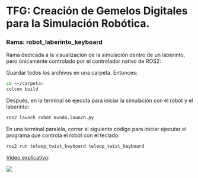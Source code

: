 # TFG: Creación de Gemelos Digitales para la Simulación Robótica. 
### Rama: robot_laberinto_keyboard
Rama dedicada a la visualización de la simulación dentro de un laberinto, pero únicamente controlado por el controlador nativo de ROS2: 

Guardar todos los archivos en una carpeta. Entonces: 

```bash
cd <~/carpeta>
colcon build
```

Después, en la terminal se ejecuta para iniciar la simulación con el robot y el laberinto:

```bash
ros2 launch robot mundo.launch.py
```

En una terminal paralela, correr el siguiente código para iniciar ejecutar el programa que controla el robot con el teclado:
```bash
ros2 run teleop_twist_keyboard teleop_twist_keyboard
```
[Vídeo explicativo](https://drive.google.com/file/d/1YqFXenKSTBmX3yUfVSwQUJPj2Xmp33Rm/view?usp=drive_link): 

![](robot_controlado_teclado.gif)